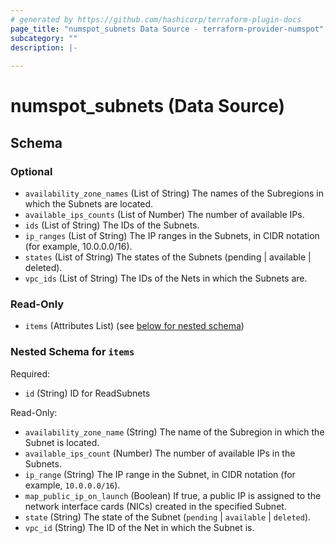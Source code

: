 ```yaml
---
# generated by https://github.com/hashicorp/terraform-plugin-docs
page_title: "numspot_subnets Data Source - terraform-provider-numspot"
subcategory: ""
description: |-
  
---
```


# numspot_subnets (Data Source)





<!-- schema generated by tfplugindocs -->
## Schema

### Optional

- `availability_zone_names` (List of String) The names of the Subregions in which the Subnets are located.
- `available_ips_counts` (List of Number) The number of available IPs.
- `ids` (List of String) The IDs of the Subnets.
- `ip_ranges` (List of String) The IP ranges in the Subnets, in CIDR notation (for example, 10.0.0.0/16).
- `states` (List of String) The states of the Subnets (pending | available | deleted).
- `vpc_ids` (List of String) The IDs of the Nets in which the Subnets are.

### Read-Only

- `items` (Attributes List) (see [below for nested schema](#nestedatt--items))

<a id="nestedatt--items"></a>
### Nested Schema for `items`

Required:

- `id` (String) ID for ReadSubnets

Read-Only:

- `availability_zone_name` (String) The name of the Subregion in which the Subnet is located.
- `available_ips_count` (Number) The number of available IPs in the Subnets.
- `ip_range` (String) The IP range in the Subnet, in CIDR notation (for example, `10.0.0.0/16`).
- `map_public_ip_on_launch` (Boolean) If true, a public IP is assigned to the network interface cards (NICs) created in the specified Subnet.
- `state` (String) The state of the Subnet (`pending` \| `available` \| `deleted`).
- `vpc_id` (String) The ID of the Net in which the Subnet is.

